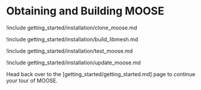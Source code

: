 # Obtaining and Building MOOSE

!include getting_started/installation/clone_moose.md

!include getting_started/installation/build_libmesh.md

!include getting_started/installation/test_moose.md

!include getting_started/installation/update_moose.md

Head back over to the [getting_started/getting_started.md] page to continue your tour of MOOSE.
